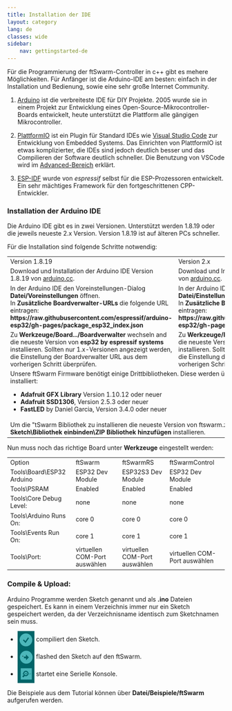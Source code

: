 ```yaml
---
title: Installation der IDE 
layout: category
lang: de
classes: wide
sidebar:
    nav: gettingstarted-de
---
```


Für die Programmierung der ftSwarm-Controller in c++ gibt es mehere Möglichkeiten. Für Anfänger ist die Arduino-IDE am besten: einfach in der Installation und Bedienung, sowie eine sehr große Internet Community.

1. [Arduino](https://www.arduino.cc/)
   ist die verbreiteste IDE für DIY Projekte. 2005 wurde sie in einem Projekt zur Entwicklung eines Open-Source-Mikrocontroller-Boards entwickelt, heute unterstützt die Plattform alle gängigen Mikrocontroller. 

2. [PlattformIO](https://platformio.org)
   ist ein Plugin für Standard IDEs wie [Visual Studio Code](https://code.visualstudio.com/) zur Entwicklung von Embedded Systems. Das Einrichten von PlattformIO ist etwas komplizierter, die IDEs sind jedoch deutlich besser und das Compilieren der Software deutlich schneller. Die Benutzung von VSCode wird im [Advanced-Bereich](/de/advanced/plattformIO) erklärt.

3. [ESP-IDF](https://docs.espressif.com/projects/esp-idf/en/latest/esp32/get-started/index.html) wurde von *espressif* selbst für die ESP-Prozessoren entwickelt. Ein sehr mächtiges Framework für den fortgeschrittenen CPP-Entwickler.


### Installation der Arduino IDE

Die Arduino IDE gibt es in zwei Versionen. Unterstützt werden 1.8.19 oder die jeweils neueste 2.x Version. Version 1.8.19 ist auf älteren PCs schneller.

Für die Installation sind folgende Schritte notwendig:

<table>
   <tr><td>Version 1.8.19</td>
       <td>Version 2.x</td>
   </tr>
   <tr><td>Download und Installation der Arduino IDE Version 1.8.19 von <a href="https://www.arduino.cc/en/software">arduino.cc</a>.</td>
       <td>Download und Installation der Arduino IDE Version 2.x von <a href="https://www.arduino.cc/en/software">arduino.cc</a>.</td>
   </tr>
   <tr>
      <td>In der Arduino IDE den Voreinstellungen-Dialog <strong>Datei/Voreinstellungen</strong> öffnen.<br>In <strong>Zusätzliche Boardverwalter-URLs</strong> die folgende URL eintragen: <br> <strong>https://raw.githubusercontent.com/espressif/arduino-esp32/gh-pages/package_esp32_index.json</strong></td>
      <td>In der Arduino IDE den Einstellungen-Dialog <strong>Datei/Einstellungen öffnen</strong>.<br>In <strong>Zusätzliche Boardverwalter-URLs</strong> die folgende URL eintragen: <br> <strong>https://raw.githubusercontent.com/espressif/arduino-esp32/gh-pages/package_esp32_index.json</strong></td>
   </tr>
   <tr>
      <td> Zu <strong>Werkzeuge/Board.../Boardverwalter</strong> wechseln and die neueste Version von <strong>esp32 by espressif systems</strong> installieren. Sollten nur 1.x-Versionen angezeigt werden, die Einstellung der Boardverwalter URL aus dem vorherigen Schritt überprüfen.</td>
      <td> Zu <strong>Werkzeuge/Board/Boardverwaltung</strong> wechseln and die neueste Version von <strong>esp32 by espressif systems</strong> installieren. Sollten nur 1.x-Versionen angezeigt werden, die Einstellung der Boardverwalter URL aus dem vorherigen Schritt überprüfen.</td>
   </tr>
   <tr>
      <td colspan="2">Unsere ftSwarm Firmware benötigt einige Drittbibliotheken. Diese werden über <strong>Werkzeuge\Bibliotheken verwalten</strong> installiert:
         <ul>
            <li><strong>Adafruit GFX Library</strong> Version 1.10.12 oder neuer</li>
            <li><strong>Adafruit SSD1306</strong>, Version 2.5.3 oder neuer</li>
            <li><strong>FastLED</strong> by Daniel Garcia, Version 3.4.0 oder neuer</li>
         </ul> </td>
   </tr>
   <tr>
      <td colspan="2">Um die "tSwarm Bibliothek zu installieren die neueste Version von ftswarm.zip von <a href="https://github.com/elektrofuzzis/ftSwarm/releases">github</a> laden und über <strong>Sketch\Bibliothek einbinden\ZIP Bibliothek hinzufügen</strong> installieren.</td>
   </tr>
</table>

Nun muss noch das richtige Board unter <strong>Werkzeuge</strong> eingestellt werden:

<table>
   <tr><td>Option</td><td>ftSwarm</td><td>ftSwarmRS</td><td>ftSwarmControl</td></tr>
   <tr><td>Tools\Board\ESP32 Arduino</td><td>ESP32 Dev Module</td><td>ESP32S3 Dev Module</td><td>ESP32 Dev Module</td></tr>
   <tr><td>Tools\PSRAM</td><td>Enabled</td><td>Enabled</td><td>Enabled</td></tr>
   <tr><td>Tools\Core Debug Level:</td><td>none</td><td>none</td><td>none</td></tr>
   <tr><td>Tools\Arduino Runs On:</td><td>core 0</td><td>core 0</td><td>core 0</td></tr>
   <tr><td>Tools\Events Run On:</td><td>core 1</td><td>core 1</td><td>core 1</td></tr>
   <tr><td>Tools\Port:</td><td>virtuellen COM-Port auswählen</td><td>virtuellen COM-Port auswählen</td><td>virtuellen COM-Port auswählen</td></tr>
</table>

 
### Compile & Upload:

Arduino Programme werden Sketch genannt und als <strong>.ino</strong> Dateien gespeichert. Es kann in einem Verzeichnis immer nur ein Sketch gespeichert werden, da der Verzeichnisname identisch zum Sketchnamen sein muss.

<style>
img { vertical-align: middle;important! }
</style>

- ![build](/assets/img/arduino_compile.png) compiliert den Sketch.
- ![upload](/assets/img/arduino_upload.png) flashed den Sketch auf den ftSwarm.
- ![serial](/assets/img/arduino_serial.png) startet eine Serielle Konsole.

Die Beispiele aus dem Tutorial können über <strong>Datei/Beispiele/ftSwarm</strong> aufgerufen werden.

